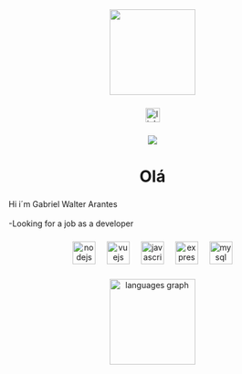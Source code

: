 <div align="center">
  <img height="150" src="https://camo.githubusercontent.com/9bdb35c3614631680444a4808123bc8f59e8b76e45cd885337264eed5adda7d8/68747470733a2f2f6d65646961342e67697068792e636f6d2f6d656469612f3249756455486449303735484c3032506b6b2f67697068792e6769663f6369643d65636630356534377777717737673861366f66356b3478326d3561317a666a7579726f6e386368727274307a76737a332665703d76315f676966735f736561726368267269643d67697068792e6769662663743d67"  />
</div>

###

<div align="center">
  <a href="https://www.linkedin.com/in/gabrielwalterarantes/" target="_blank">
    <img src="https://img.shields.io/static/v1?message=LinkedIn&logo=linkedin&label=&color=0077B5&logoColor=white&labelColor=&style=for-the-badge" height="25" alt="linkedin logo"  />
  </a>
</div>

###

<div align="center">
  <img src="https://visitor-badge.laobi.icu/badge?page_id=GabrielWalter03.GabrielWalter03&"  />
</div>

###

<h1 align="center">Olá</h1>

###

<p align="left">Hi i´m Gabriel Walter Arantes<br> <br>-Looking for a job as a developer</p>

###

<div align="center">
  <img src="https://cdn.jsdelivr.net/gh/devicons/devicon/icons/nodejs/nodejs-original.svg" height="40" alt="nodejs logo"  />
  <img width="12" />
  <img src="https://cdn.jsdelivr.net/gh/devicons/devicon/icons/vuejs/vuejs-original.svg" height="40" alt="vuejs logo"  />
  <img width="12" />
  <img src="https://cdn.jsdelivr.net/gh/devicons/devicon/icons/javascript/javascript-original.svg" height="40" alt="javascript logo"  />
  <img width="12" />
  <img src="https://cdn.jsdelivr.net/gh/devicons/devicon/icons/express/express-original.svg" height="40" alt="express logo"  />
  <img width="12" />
  <img src="https://cdn.jsdelivr.net/gh/devicons/devicon/icons/mysql/mysql-original.svg" height="40" alt="mysql logo"  />
</div>

###

<div align="center">
  <img src="https://github-readme-stats.vercel.app/api/top-langs?username=GabrielWalter03&locale=en&hide_title=false&layout=compact&card_width=320&langs_count=5&theme=dracula&hide_border=false&order=2" height="150" alt="languages graph"  />
</div>

###
